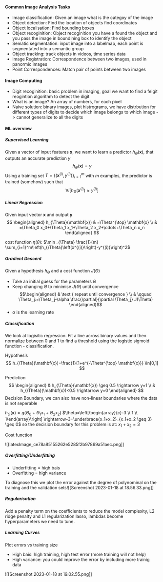 #### Common Image Analysis Tasks

- Image classification: Given an image what is the categoy of the image
- Object detection: Find the location of objects find coordinates
- Object localisation: Find bounding boxes
- Object recoginition: Object recoginition you have a found the object and you pass the image in boundining box to identify the object
- Sematic segmentation: input image into a labelmap, each point is segmentated into a semantic group
- Object tracking: track objects in videos, time series data
- Image Registration: Correspondence between two images, used in panormic images
- Point Correspondences: Match pair of points between two images

#### Image Computing

- Digit recoginition: basic problem in imaging, goal we want to find a feigit reogintion algorithm to detect the digit
- What is an image? An array of numbers, for each pixel
- Naive solution: binary images, plot histrograms, we have distrbution for different types of digits to decide which image belongs to which image -> cannot generalize to all the digits

#### ML overview

##### Supervised Learning
Given a vector of input features $\mathbf{x}$, we want to learn a predictor $h_{\Theta}(\mathbf{x})$, that outputs an accurate prediction $y$
$$
h_{\Theta}(\mathbf{x})=y
$$
Using a training set $T=\left\{\left(\mathbf{x}^{(i)}, y^{(i)}\right)\right\}_{i=1}^m$ with $m$ examples, the predictor is trained (somehow) such that
$$
\forall i\left[h_{\Theta}\left(\mathbf{x}^{(i)}\right) \approx y^{(i)}\right]
$$
##### Linear Regression
Given input vector $\mathbf{x}$ and output $\mathbf{y}$
$$
\begin{aligned}
h_{\Theta}(\mathbf{x}) & =\Theta^{\top} \mathbf{x} \\
& =\Theta_0 x_0+\Theta_1 x_1+\Theta_2 x_2+\cdots+\Theta_n x_n
\end{aligned}
$$

cost function $\eta(\theta)$: $\min _{\Theta} \frac{1}{m} \sum_{i=1}^m\left(h_{\Theta}\left(x^{(i)}\right)-y^{(i)}\right)^2$

##### Gradient Descent

Given a hypothesis $h_{\Theta}$ and a cost function $J(\Theta)$
- Take an initial guess for the parameters $\Theta$
- Keep changing $\Theta$ to minimise $J(\Theta)$ until convergence
$$\begin{aligned}
& \text { repeat until convergence } \\
& \qquad \Theta_j:=\Theta_j-\alpha \frac{\partial}{\partial \Theta_j} J(\Theta)
\end{aligned}$$
- $\alpha$ is the learning rate 

##### Classification

We look at logisitic regression. Fit a line across binary values and then normalize between 0 and 1 to find a threshold using the logistic sigmoid function - classification.

Hypothesis
$$
h_{\Theta}(\mathbf{x})=\frac{1}{1+e^{-\Theta^{\top} \mathbf{x}}} \in[0,1]
$$

Prediction
$$
\begin{aligned}
& h_{\Theta}(\mathbf{x}) \geq 0.5 \rightarrow y=1 \\
& h_{\Theta}(\mathbf{x})<0.5 \rightarrow y=0
\end{aligned}
$$
Decision Boundary, we can also have non-linear boundaries where the data is not seperable

$h_{\Theta}(\mathbf{x})=g\left(\Theta_0+\Theta_1 x_1+\Theta_2 x_2\right)$
$\theta=\left[\begin{array}{c}-3 \\ 1 \\ 1\end{array}\right] \rightarrow-3+\underbrace{x_1+x_2}_{x_1+x_2 \geq 3} \geq 0$ so the decision boundary for this problem is at: $x_1+x_2=3$

Cost function

![[latexImage_ce78a85155262e5285f2b97869a51aec.png]]

##### Overfitting/Underfitting

- Underfitting = high bais
- Overfitting = high variance

To diagnose this we plot the error against the degree of polynominal on the training and the validation sets![[Screenshot 2023-01-18 at 18.56.33.png]]

##### Regularisation

Add a penalty term on the coefficients to reduce the model complexity, L2 ridge penalty and L1 regularization lasso, lambdas become hyperparameters we need to tune.

##### Learning Curves

Plot errors vs training size
- High bais: high training, high test error (more training will not help)
- High variance: you could improve the error by including more trainig data

![[Screenshot 2023-01-18 at 19.02.55.png]]

